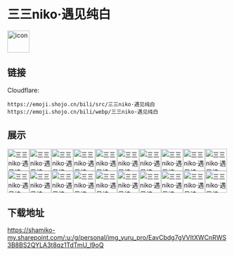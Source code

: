 # 三三niko·遇见纯白
<img src="https://emoji.shojo.cn/bili/src/三三niko·遇见纯白/icon.png" width="50" height="50" alt="icon">

## 链接
Cloudflare:
```
https://emoji.shojo.cn/bili/src/三三niko·遇见纯白
https://emoji.shojo.cn/bili/webp/三三niko·遇见纯白
```
## 展示
<img src="https://emoji.shojo.cn/bili/src/三三niko·遇见纯白/三三niko·遇见纯白-哇库哇库.png" width="50" height="50" alt="三三niko·遇见纯白-哇库哇库"><img src="https://emoji.shojo.cn/bili/src/三三niko·遇见纯白/三三niko·遇见纯白-好耶.png" width="50" height="50" alt="三三niko·遇见纯白-好耶"><img src="https://emoji.shojo.cn/bili/src/三三niko·遇见纯白/三三niko·遇见纯白-吃瓜.png" width="50" height="50" alt="三三niko·遇见纯白-吃瓜"><img src="https://emoji.shojo.cn/bili/src/三三niko·遇见纯白/三三niko·遇见纯白-催更.png" width="50" height="50" alt="三三niko·遇见纯白-催更"><img src="https://emoji.shojo.cn/bili/src/三三niko·遇见纯白/三三niko·遇见纯白-打call.png" width="50" height="50" alt="三三niko·遇见纯白-打call"><img src="https://emoji.shojo.cn/bili/src/三三niko·遇见纯白/三三niko·遇见纯白-急急国王.png" width="50" height="50" alt="三三niko·遇见纯白-急急国王"><img src="https://emoji.shojo.cn/bili/src/三三niko·遇见纯白/三三niko·遇见纯白-对不起.png" width="50" height="50" alt="三三niko·遇见纯白-对不起"><img src="https://emoji.shojo.cn/bili/src/三三niko·遇见纯白/三三niko·遇见纯白-你行不行.png" width="50" height="50" alt="三三niko·遇见纯白-你行不行"><img src="https://emoji.shojo.cn/bili/src/三三niko·遇见纯白/三三niko·遇见纯白-高冷御姐.png" width="50" height="50" alt="三三niko·遇见纯白-高冷御姐"><img src="https://emoji.shojo.cn/bili/src/三三niko·遇见纯白/三三niko·遇见纯白-聪明.png" width="50" height="50" alt="三三niko·遇见纯白-聪明"><img src="https://emoji.shojo.cn/bili/src/三三niko·遇见纯白/三三niko·遇见纯白-鼠鼠我啊.png" width="50" height="50" alt="三三niko·遇见纯白-鼠鼠我啊"><img src="https://emoji.shojo.cn/bili/src/三三niko·遇见纯白/三三niko·遇见纯白-木鱼.png" width="50" height="50" alt="三三niko·遇见纯白-木鱼"><img src="https://emoji.shojo.cn/bili/src/三三niko·遇见纯白/三三niko·遇见纯白-泪目.png" width="50" height="50" alt="三三niko·遇见纯白-泪目"><img src="https://emoji.shojo.cn/bili/src/三三niko·遇见纯白/三三niko·遇见纯白-嬉皮笑脸.png" width="50" height="50" alt="三三niko·遇见纯白-嬉皮笑脸"><img src="https://emoji.shojo.cn/bili/src/三三niko·遇见纯白/三三niko·遇见纯白-晚安.png" width="50" height="50" alt="三三niko·遇见纯白-晚安"><img src="https://emoji.shojo.cn/bili/src/三三niko·遇见纯白/三三niko·遇见纯白-海湾.png" width="50" height="50" alt="三三niko·遇见纯白-海湾"><img src="https://emoji.shojo.cn/bili/src/三三niko·遇见纯白/三三niko·遇见纯白-你永远的家.png" width="50" height="50" alt="三三niko·遇见纯白-你永远的家"><img src="https://emoji.shojo.cn/bili/src/三三niko·遇见纯白/三三niko·遇见纯白-爱你.png" width="50" height="50" alt="三三niko·遇见纯白-爱你"><img src="https://emoji.shojo.cn/bili/src/三三niko·遇见纯白/三三niko·遇见纯白-mua.png" width="50" height="50" alt="三三niko·遇见纯白-mua"><img src="https://emoji.shojo.cn/bili/src/三三niko·遇见纯白/三三niko·遇见纯白-节日快乐.png" width="50" height="50" alt="三三niko·遇见纯白-节日快乐">

## 下载地址

https://shamiko-my.sharepoint.com/:u:/g/personal/img_yuru_pro/EavCbdg7gVVItXWCnRWS3B8BS2QYLA3t8qz1TdTmU_l9oQ